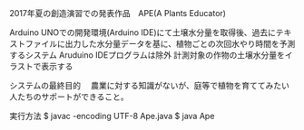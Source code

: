 2017年夏の創造演習での発表作品　APE(A Plants Educator)

Arduino UNOでの開発環境(Arduino IDE)にて土壌水分量を取得後、過去にテキストファイルに出力した水分量データを基に、植物ごとの次回水やり時間を予測するシステム
Aruduino IDEプログラムは除外
計測対象の作物の土壌水分量をイラストで表示する

システムの最終目的
　農業に対する知識がないが、庭等で植物を育ててみたい人たちのサポートができること。


実行方法
$ javac -encoding UTF-8 Ape.java
$ java Ape
